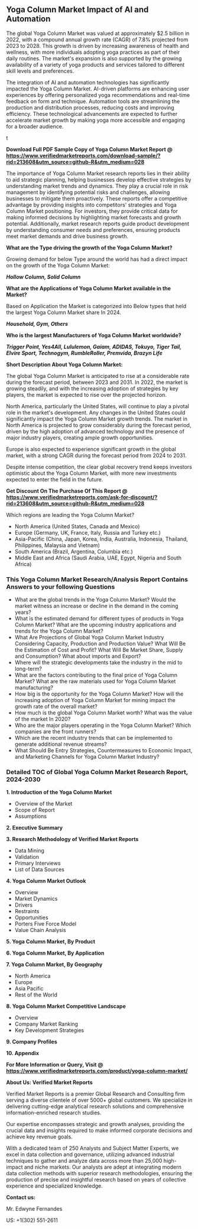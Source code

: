 <h2>Yoga Column Market Impact of AI and Automation</h2><p>The global Yoga Column Market was valued at approximately $2.5 billion in 2022, with a compound annual growth rate (CAGR) of 7.8% projected from 2023 to 2028. This growth is driven by increasing awareness of health and wellness, with more individuals adopting yoga practices as part of their daily routines. The market's expansion is also supported by the growing availability of a variety of yoga products and services tailored to different skill levels and preferences.</p><p>The integration of AI and automation technologies has significantly impacted the Yoga Column Market. AI-driven platforms are enhancing user experiences by offering personalized yoga recommendations and real-time feedback on form and technique. Automation tools are streamlining the production and distribution processes, reducing costs and improving efficiency. These technological advancements are expected to further accelerate market growth by making yoga more accessible and engaging for a broader audience.</p>t</p><p id="" class=""><strong>Download Full PDF Sample Copy of Yoga Column Market Report @ <a href="https://www.verifiedmarketreports.com/download-sample/?rid=213608&utm_source=github-R&utm_medium=028" target="_blank">https://www.verifiedmarketreports.com/download-sample/?rid=213608&utm_source=github-R&utm_medium=028</a></strong></p><p>The importance of&nbsp;Yoga Column Market research reports lies in their ability to aid strategic planning, helping businesses develop effective strategies by understanding market trends and dynamics. They play a crucial role in risk management by identifying potential risks and challenges, allowing businesses to mitigate them proactively. These reports offer a competitive advantage by providing insights into competitors' strategies and Yoga Column Market positioning. For investors, they provide critical data for making informed decisions by highlighting market forecasts and growth potential. Additionally, market research reports guide product development by understanding consumer needs and preferences, ensuring products meet market demands and drive business growth.</p><p><strong>What are the&nbsp;Type driving the growth of the Yoga Column Market?</strong></p><p id="" class="">Growing demand for below Type around the world has had a direct impact on the growth of the Yoga Column Market:</p><em><strong>Hollow Column, Solid Column</strong></em></p><strong>What are the&nbsp;Applications&nbsp;of Yoga Column Market available in the Market?</strong></p><p id="" class="">Based on Application the Market is categorized into Below types that held the largest Yoga Column Market share In 2024.</p><em><strong>Household, Gym, Others</strong></em></p><strong>Who is the largest Manufacturers of Yoga Column Market worldwide?</strong></p><p><em><strong>Trigger Point, Yes4All, Lululemon, Gaiam, ADIDAS, Tokuyo, Tiger Tail, Elvire Sport, Technogym, RumbleRoller, Premvida, Brazyn Life</strong></em></p><p id="" class=""><strong>Short Description About Yoga Column Market:</strong></p><p>The global Yoga Column Market is anticipated to rise at a considerable rate during the forecast period, between 2023 and 2031. In 2022, the market is growing steadily, and with the increasing adoption of strategies by key players, the market is expected to rise over the projected horizon.</p><p>North America, particularly the United States, will continue to play a pivotal role in the market's development. Any changes in the United States could significantly impact the Yoga Column Market growth trends. The market in North America is projected to grow considerably during the forecast period, driven by the high adoption of advanced technology and the presence of major industry players, creating ample growth opportunities.</p><p>Europe is also expected to experience significant growth in the global market, with a strong CAGR during the forecast period from 2024 to 2031.</p><p>Despite intense competition, the clear global recovery trend keeps investors optimistic about the Yoga Column Market, with more new investments expected to enter the field in the future.</p><p id="" class=""><strong>Get Discount On The Purchase Of This Report @ <a href="https://www.verifiedmarketreports.com/ask-for-discount/?rid=213608&utm_source=github-R&utm_medium=028" target="_blank">https://www.verifiedmarketreports.com/ask-for-discount/?rid=213608&utm_source=github-R&utm_medium=028</a></strong></p>Which regions are leading the Yoga Column Market?</p><ul><li>North America (United States, Canada and Mexico)</li><li>Europe (Germany, UK, France, Italy, Russia and Turkey etc.)</li><li>Asia-Pacific (China, Japan, Korea, India, Australia, Indonesia, Thailand, Philippines, Malaysia and Vietnam)</li><li>South America (Brazil, Argentina, Columbia etc.)</li><li>Middle East and Africa (Saudi Arabia, UAE, Egypt, Nigeria and South Africa)</li></ul><h3 id="" class="">This Yoga Column Market Research/Analysis Report Contains Answers to your following Questions</h3><ul><li>What are the global trends in the Yoga Column Market? Would the market witness an increase or decline in the demand in the coming years?</li><li>What is the estimated demand for different types of products in Yoga Column Market? What are the upcoming industry applications and trends for the Yoga Column Market?</li><li>What Are Projections of Global Yoga Column Market Industry Considering Capacity, Production and Production Value? What Will Be the Estimation of Cost and Profit? What Will Be Market Share, Supply and Consumption? What about imports and Export?</li><li>Where will the strategic developments take the industry in the mid to long-term?</li><li>What are the factors contributing to the final price of Yoga Column Market? What are the raw materials used for Yoga Column Market manufacturing?</li><li>How big is the opportunity for the Yoga Column Market? How will the increasing adoption of Yoga Column Market for mining impact the growth rate of the overall market?</li><li>How much is the global Yoga Column Market worth? What was the value of the market In 2020?</li><li>Who are the major players operating in the Yoga Column Market? Which companies are the front runners?</li><li>Which are the recent industry trends that can be implemented to generate additional revenue streams?</li><li>What Should Be Entry Strategies, Countermeasures to Economic Impact, and Marketing Channels for Yoga Column Market Industry?</li></ul><h3 id="" class="">Detailed TOC of Global Yoga Column Market Research Report, 2024-2030</h3><p id="" class=""><strong>1. Introduction of the Yoga Column Market</strong></p><ul><li>Overview of the Market</li><li>Scope of Report</li><li>Assumptions</li></ul><p id="" class=""><strong>2. Executive Summary</strong></p><p id="" class=""><strong>3. Research Methodology of Verified Market Reports</strong></p><ul><li>Data Mining</li><li>Validation</li><li>Primary Interviews</li><li>List of Data Sources</li></ul><p id="" class=""><strong>4. Yoga Column Market Outlook</strong></p><ul><li>Overview</li><li>Market Dynamics</li><li>Drivers</li><li>Restraints</li><li>Opportunities</li><li>Porters Five Force Model</li><li>Value Chain Analysis</li></ul><p id="" class=""><strong>5. Yoga Column Market, By Product</strong></p><p id="" class=""><strong>6. Yoga Column Market, By Application</strong></p><p id="" class=""><strong>7. Yoga Column Market, By Geography</strong></p><ul><li>North America</li><li>Europe</li><li>Asia Pacific</li><li>Rest of the World</li></ul><p id="" class=""><strong>8. Yoga Column Market Competitive Landscape</strong></p><ul><li>Overview</li><li>Company Market Ranking</li><li>Key Development Strategies</li></ul><p id="" class=""><strong>9. Company Profiles</strong></p><p id="" class=""><strong>10. Appendix</strong></p><p id="" class=""><strong>For More Information or Query, Visit @ <a href="https://www.verifiedmarketreports.com/product/yoga-column-market/" target="_blank">https://www.verifiedmarketreports.com/product/yoga-column-market/</a></strong></p><p id="" class=""><strong>About Us: Verified Market Reports</strong></p><p id="" class="">Verified Market Reports is a premier Global Research and Consulting firm serving a diverse clientele of over 5000+ global customers. We specialize in delivering cutting-edge analytical research solutions and comprehensive information-enriched research studies.</p><p id="" class="">Our expertise encompasses strategic and growth analyses, providing the crucial data and insights required to make informed corporate decisions and achieve key revenue goals.</p><p id="" class="">With a dedicated team of 250 Analysts and Subject Matter Experts, we excel in data collection and governance, utilizing advanced industrial techniques to gather and analyze data across more than 25,000 high-impact and niche markets. Our analysts are adept at integrating modern data collection methods with superior research methodologies, ensuring the production of precise and insightful research based on years of collective experience and specialized knowledge.</p><p id="" class=""><strong>Contact us:</strong></p><p id="" class="">Mr. Edwyne Fernandes</p><p id="" class="">US: +1(302) 551-2611</p>